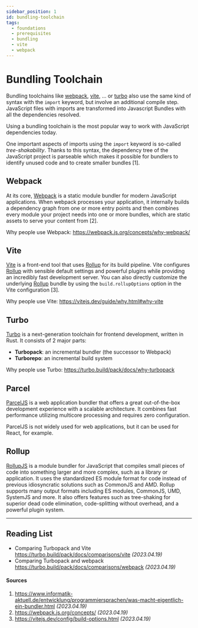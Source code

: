 ```yaml
---
sidebar_position: 1
id: bundling-toolchain
tags:
  - foundations
  - prerequisites
  - bundling
  - vite
  - webpack
---
```


# Bundling Toolchain

Bundling toolchains like [webpack](#webpack), [vite](#vite), ... or [turbo](#turbo) also use the same kind of syntax
with the `import` keyword, but involve an additional compile step. JavaScript files with imports are transformed into
Javascript Bundles with all the dependencies resolved.

Using a bundling toolchain is the most popular way to work with JavaScript dependencies today.

One important aspects of imports using the `import` keyword is so-called _tree-shakability_.
Thanks to this syntax, the dependency tree of the JavaScript project is parseable which makes it possible for bundlers
to identify unused code and to create smaller bundles [1].

## Webpack

At its core, [Webpack](https://webpack.js.org) is a static module bundler for modern JavaScript applications.
When webpack processes your application, it internally builds a dependency graph from one or more entry points and then
combines every module your project needs into one or more bundles, which are static assets to serve your content
from [2].

Why people use Webpack: https://webpack.js.org/concepts/why-webpack/

## Vite

[Vite](https://vitejs.dev) is a front-end tool that uses [Rollup](#rollup) for its build pipeline. Vite
configures [Rollup](#rollup) with sensible default settings
and powerful plugins while providing an incredibly fast development server.
You can also directly customize the underlying [Rollup](#rollup) bundle by using the `build.rollupOptions` option in the
Vite configuration [3].

Why people use Vite: https://vitejs.dev/guide/why.html#why-vite

## Turbo

[Turbo](https://github.com/vercel/turbo) is a next-generation toolchain for frontend development, written in Rust.
It consists of 2 major parts:

- **Turbopack**: an incremental bundler (the successor to Webpack)
- **Turborepo**: an incremental build system

Why people use Turbo: https://turbo.build/pack/docs/why-turbopack

## Parcel

[ParcelJS](https://parceljs.org) is a web application bundler that offers a great out-of-the-box development experience
with a scalable architecture.
It combines fast performance utilizing multicore processing and requires zero configuration.

ParcelJS is not widely used for web applications, but it can be used for React, for example.

## Rollup

[RollupJS](https://rollupjs.org) is a module bundler for JavaScript that compiles small pieces of code into something
larger and more complex, such as a library or application.
It uses the standardized ES module format for code instead of previous idiosyncratic solutions such as CommonJS and AMD.
Rollup supports many output formats including ES modules, CommonJS, UMD, SystemJS and more.
It also offers features such as tree-shaking for superior dead code elimination,
code-splitting without overhead, and a powerful plugin system.

---

## Reading List

- Comparing Turbopack and Vite https://turbo.build/pack/docs/comparisons/vite _(2023.04.19)_
- Comparing Turbopack and webpack https://turbo.build/pack/docs/comparisons/webpack _(2023.04.19)_

#### Sources

1. https://www.informatik-aktuell.de/entwicklung/programmiersprachen/was-macht-eigentlich-ein-bundler.html _(2023.04.19)_
2. https://webpack.js.org/concepts/ _(2023.04.19)_
3. https://vitejs.dev/config/build-options.html _(2023.04.19)_

